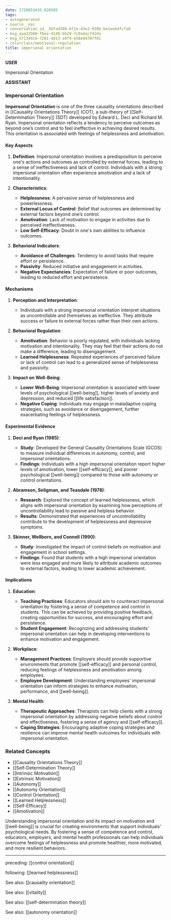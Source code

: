 ```yaml
---
date: 1720853435.820585
tags:
- autogenerated
- source__oai
- conversation_id__5bfad386-6f1e-43e2-939b-be1eeb4fcfa8
- msg_aaa22b60-f6ea-4140-bb29-7c0a4acf42da
- msg_571344c4-7281-4d13-a9f9-e58e04707f81
- colorclass/emotional-regulation
title: impersonal orientation
---
```


**USER**

Impersonal Orientation


**ASSISTANT**

### Impersonal Orientation

**Impersonal Orientation** is one of the three causality orientations described in [[Causality Orientations Theory]] (COT), a sub-theory of [[Self-Determination Theory]] (SDT) developed by Edward L. Deci and Richard M. Ryan. Impersonal orientation reflects a tendency to perceive outcomes as beyond one’s control and to feel ineffective in achieving desired results. This orientation is associated with feelings of helplessness and amotivation.

#### Key Aspects

1. **Definition**:
   Impersonal orientation involves a predisposition to perceive one's actions and outcomes as controlled by external forces, leading to a sense of ineffectiveness and lack of control. Individuals with a strong impersonal orientation often experience amotivation and a lack of intentionality.

2. **Characteristics**:
   - **Helplessness**: A pervasive sense of helplessness and powerlessness.
   - **External Locus of Control**: Belief that outcomes are determined by external factors beyond one’s control.
   - **Amotivation**: Lack of motivation to engage in activities due to perceived ineffectiveness.
   - **Low Self-Efficacy**: Doubt in one's own abilities to influence outcomes.

3. **Behavioral Indicators**:
   - **Avoidance of Challenges**: Tendency to avoid tasks that require effort or persistence.
   - **Passivity**: Reduced initiative and engagement in activities.
   - **Negative Expectancies**: Expectation of failure or poor outcomes, leading to reduced effort and persistence.

#### Mechanisms

1. **Perception and Interpretation**:
   - Individuals with a strong impersonal orientation interpret situations as uncontrollable and themselves as ineffective. They attribute success or failure to external forces rather than their own actions.

2. **Behavioral Regulation**:
   - **Amotivation**: Behavior is poorly regulated, with individuals lacking motivation and intentionality. They may feel that their actions do not make a difference, leading to disengagement.
   - **Learned Helplessness**: Repeated experiences of perceived failure or lack of control can lead to a generalized sense of helplessness and passivity.

3. **Impact on Well-Being**:
   - **Lower Well-Being**: Impersonal orientation is associated with lower levels of psychological [[well-being]], higher levels of anxiety and depression, and reduced [[life satisfaction]].
   - **Negative Coping**: Individuals may engage in maladaptive coping strategies, such as avoidance or disengagement, further exacerbating feelings of helplessness.

#### Experimental Evidence

1. **Deci and Ryan (1985)**:
   - **Study**: Developed the General Causality Orientations Scale (GCOS) to measure individual differences in autonomy, control, and impersonal orientations.
   - **Findings**: Individuals with a high impersonal orientation report higher levels of amotivation, lower [[self-efficacy]], and poorer psychological [[well-being]] compared to those with autonomy or control orientations.

2. **Abramson, Seligman, and Teasdale (1978)**:
   - **Research**: Explored the concept of learned helplessness, which aligns with impersonal orientation by examining how perceptions of uncontrollability lead to passive and helpless behavior.
   - **Results**: Demonstrated that experiences of uncontrollability contribute to the development of helplessness and depressive symptoms.

3. **Skinner, Wellborn, and Connell (1990)**:
   - **Study**: Investigated the impact of control beliefs on motivation and engagement in school settings.
   - **Findings**: Found that students with a high impersonal orientation were less engaged and more likely to attribute academic outcomes to external factors, leading to lower academic achievement.

#### Implications

1. **Education**:
   - **Teaching Practices**: Educators should aim to counteract impersonal orientation by fostering a sense of competence and control in students. This can be achieved by providing positive feedback, creating opportunities for success, and encouraging effort and persistence.
   - **Student Engagement**: Recognizing and addressing students’ impersonal orientation can help in developing interventions to enhance motivation and engagement.

2. **Workplace**:
   - **Management Practices**: Employers should provide supportive environments that promote [[self-efficacy]] and personal control, reducing feelings of helplessness and amotivation among employees.
   - **Employee Development**: Understanding employees' impersonal orientation can inform strategies to enhance motivation, performance, and [[well-being]].

3. **Mental Health**:
   - **Therapeutic Approaches**: Therapists can help clients with a strong impersonal orientation by addressing negative beliefs about control and effectiveness, fostering a sense of agency and [[self-efficacy]].
   - **Coping Strategies**: Encouraging adaptive coping strategies and resilience can improve mental health outcomes for individuals with impersonal orientation.

### Related Concepts

- [[Causality Orientations Theory]]
- [[Self-Determination Theory]]
- [[Intrinsic Motivation]]
- [[Extrinsic Motivation]]
- [[Autonomy]]
- [[Autonomy Orientation]]
- [[Control Orientation]]
- [[Learned Helplessness]]
- [[Self-Efficacy]]
- [[Amotivation]]

Understanding impersonal orientation and its impact on motivation and [[well-being]] is crucial for creating environments that support individuals' psychological needs. By fostering a sense of competence and control, educators, employers, and mental health professionals can help individuals overcome feelings of helplessness and promote healthier, more motivated, and more resilient behaviors.


---

preceding: [[control orientation]]  


following: [[learned helplessness]]

See also: [[causality orientation]]


See also: [[vitality]]


See also: [[self-determination theory]]


See also: [[autonomy orientation]]